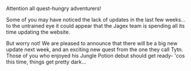 Attention all quest-hungry adventurers!

Some of you may have noticed the lack of updates in the last few weeks... to the untrained eye it could appear that the Jagex team is spending all its time updating the website.

But worry not! We are pleased to announce that there will be a big new update next week, and an exciting new quest from the one they call Tytn. Those of you who enjoyed his Jungle Potion debut should get ready- 'cos this time, things get pretty dark...
